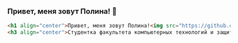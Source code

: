 ### Привет, меня зовут Полина! 👋


```html
<h1 align="center">Привет, меня зовут Полина!<img src="https://github.com/blackcater/blackcater/raw/main/images/Hi.gif" height="32"/></h1>
<h3 align="center">Студентка факультета компьютерных технологий и защиты информации</h3>
``` 